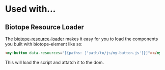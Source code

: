 # Used with...

## Biotope Resource Loader
The [biotope-resource-loader](https://github.com/biotope/biotope-resource-loader) makes it easy for
you to load the components you built with biotope-element like so:
```html
<my-button data-resources="[{paths: ['path/to/js/my-button.js']}]"></my-button>
```
This will load the script and attatch it to the dom.

